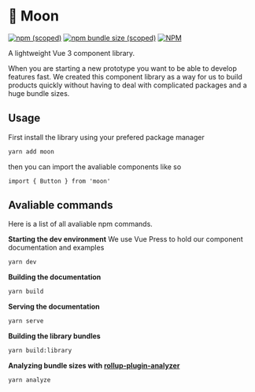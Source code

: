 # 🌙 Moon

[![npm (scoped)](https://img.shields.io/npm/v/@ulissesferreira/moon)](https://www.npmjs.com/package/@ulissesferreira/moon)
[![npm bundle size (scoped)](https://img.shields.io/bundlephobia/minzip/@ulissesferreira/moon)](https://bundlephobia.com/result?p=@ulissesferreira/moon@latest)
[![NPM](https://img.shields.io/npm/l/@ulissesferreira/moon)](https://github.com/ulissesferreira/moon/blob/main/LICENSE)

A lightweight Vue 3 component library.

When you are starting a new prototype you want to be able to develop features fast. We created this component library as a way for us to build products quickly without having to deal with complicated packages and a huge bundle sizes.

## Usage

First install the library using your prefered package manager

```bash
yarn add moon
```

then you can import the avaliable components like so

```vue
import { Button } from 'moon'
```

## Avaliable commands

Here is a list of all avaliable npm commands.

**Starting the dev environment**
We use Vue Press to hold our component documentation and examples

```bash
yarn dev
```

**Building the documentation**

```bash
yarn build
```

**Serving the documentation**

```bash
yarn serve
```

**Building the library bundles**

```bash
yarn build:library
```

**Analyzing bundle sizes with [rollup-plugin-analyzer](https://github.com/doesdev/rollup-plugin-analyzer)**

```bash
yarn analyze
```
